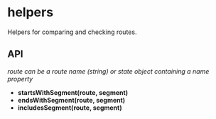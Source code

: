 # helpers

Helpers for comparing and checking routes.

## API

_route can be a route name (string) or state object containing a name property_

- __startsWithSegment(route, segment)__
- __endsWithSegment(route, segment)__
- __includesSegment(route, segment)__

```
